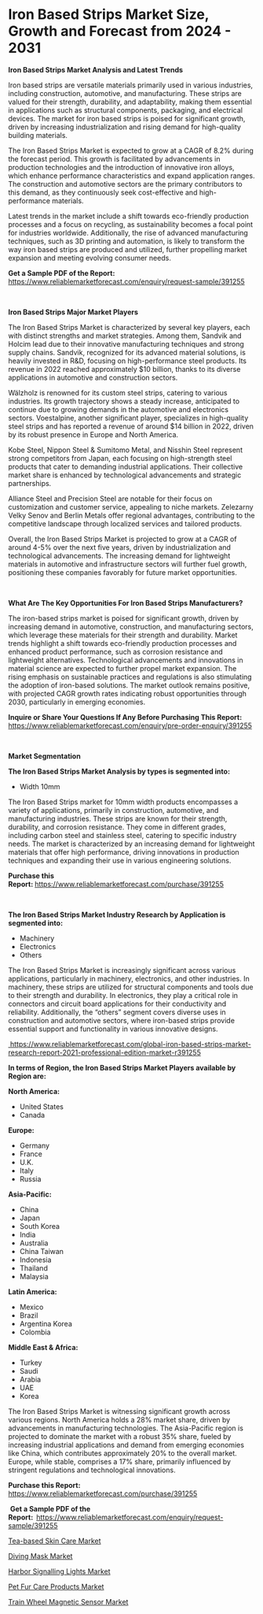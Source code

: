 <p><h1>Iron Based Strips Market Size, Growth and Forecast from 2024 - 2031</h1></p><p><strong>Iron Based Strips Market Analysis and Latest Trends</strong></p>
<p><p>Iron based strips are versatile materials primarily used in various industries, including construction, automotive, and manufacturing. These strips are valued for their strength, durability, and adaptability, making them essential in applications such as structural components, packaging, and electrical devices. The market for iron based strips is poised for significant growth, driven by increasing industrialization and rising demand for high-quality building materials.</p><p>The Iron Based Strips Market is expected to grow at a CAGR of 8.2% during the forecast period. This growth is facilitated by advancements in production technologies and the introduction of innovative iron alloys, which enhance performance characteristics and expand application ranges. The construction and automotive sectors are the primary contributors to this demand, as they continuously seek cost-effective and high-performance materials.</p><p>Latest trends in the market include a shift towards eco-friendly production processes and a focus on recycling, as sustainability becomes a focal point for industries worldwide. Additionally, the rise of advanced manufacturing techniques, such as 3D printing and automation, is likely to transform the way iron based strips are produced and utilized, further propelling market expansion and meeting evolving consumer needs.</p></p>
<p><strong>Get a Sample PDF of the Report:&nbsp;</strong> <a href="https://www.reliablemarketforecast.com/enquiry/request-sample/391255?utm_campaign=1130&utm_medium=2&utm_source=Github&utm_content=ia&utm_term=30102024&utm_id=iron-based-strips">https://www.reliablemarketforecast.com/enquiry/request-sample/391255</a></p>
<p>&nbsp;</p>
<p><strong>Iron Based Strips Major Market Players</strong></p>
<p><p>The Iron Based Strips Market is characterized by several key players, each with distinct strengths and market strategies. Among them, Sandvik and Holcim lead due to their innovative manufacturing techniques and strong supply chains. Sandvik, recognized for its advanced material solutions, is heavily invested in R&D, focusing on high-performance steel products. Its revenue in 2022 reached approximately $10 billion, thanks to its diverse applications in automotive and construction sectors.</p><p>Wälzholz is renowned for its custom steel strips, catering to various industries. Its growth trajectory shows a steady increase, anticipated to continue due to growing demands in the automotive and electronics sectors. Voestalpine, another significant player, specializes in high-quality steel strips and has reported a revenue of around $14 billion in 2022, driven by its robust presence in Europe and North America.</p><p>Kobe Steel, Nippon Steel & Sumitomo Metal, and Nisshin Steel represent strong competitors from Japan, each focusing on high-strength steel products that cater to demanding industrial applications. Their collective market share is enhanced by technological advancements and strategic partnerships.</p><p>Alliance Steel and Precision Steel are notable for their focus on customization and customer service, appealing to niche markets. Zelezarny Velky Senov and Berlin Metals offer regional advantages, contributing to the competitive landscape through localized services and tailored products.</p><p>Overall, the Iron Based Strips Market is projected to grow at a CAGR of around 4-5% over the next five years, driven by industrialization and technological advancements. The increasing demand for lightweight materials in automotive and infrastructure sectors will further fuel growth, positioning these companies favorably for future market opportunities.</p></p>
<p>&nbsp;</p>
<p><strong>What Are The Key Opportunities For Iron Based Strips Manufacturers?</strong></p>
<p><p>The iron-based strips market is poised for significant growth, driven by increasing demand in automotive, construction, and manufacturing sectors, which leverage these materials for their strength and durability. Market trends highlight a shift towards eco-friendly production processes and enhanced product performance, such as corrosion resistance and lightweight alternatives. Technological advancements and innovations in material science are expected to further propel market expansion. The rising emphasis on sustainable practices and regulations is also stimulating the adoption of iron-based solutions. The market outlook remains positive, with projected CAGR growth rates indicating robust opportunities through 2030, particularly in emerging economies.</p></p>
<p><strong>Inquire or Share Your Questions If Any Before Purchasing This Report:</strong> <a href="https://www.reliablemarketforecast.com/enquiry/pre-order-enquiry/391255?utm_campaign=1130&utm_medium=2&utm_source=Github&utm_content=ia&utm_term=30102024&utm_id=iron-based-strips">https://www.reliablemarketforecast.com/enquiry/pre-order-enquiry/391255</a></p>
<p>&nbsp;</p>
<p><strong>Market Segmentation</strong></p>
<p><strong>The Iron Based Strips Market Analysis by types is segmented into:</strong></p>
<p><ul><li>Width 10mm</li></ul></p>
<p><p>The Iron Based Strips market for 10mm width products encompasses a variety of applications, primarily in construction, automotive, and manufacturing industries. These strips are known for their strength, durability, and corrosion resistance. They come in different grades, including carbon steel and stainless steel, catering to specific industry needs. The market is characterized by an increasing demand for lightweight materials that offer high performance, driving innovations in production techniques and expanding their use in various engineering solutions.</p></p>
<p><strong>Purchase this Report:&nbsp;</strong><a href="https://www.reliablemarketforecast.com/purchase/391255?utm_campaign=1130&utm_medium=2&utm_source=Github&utm_content=ia&utm_term=30102024&utm_id=iron-based-strips">https://www.reliablemarketforecast.com/purchase/391255</a></p>
<p>&nbsp;</p>
<p><strong>The Iron Based Strips Market Industry Research by Application is segmented into:</strong></p>
<p><ul><li>Machinery</li><li>Electronics</li><li>Others</li></ul></p>
<p><p>The Iron Based Strips Market is increasingly significant across various applications, particularly in machinery, electronics, and other industries. In machinery, these strips are utilized for structural components and tools due to their strength and durability. In electronics, they play a critical role in connectors and circuit board applications for their conductivity and reliability. Additionally, the “others” segment covers diverse uses in construction and automotive sectors, where iron-based strips provide essential support and functionality in various innovative designs.</p></p>
<p><a href="https://www.reliablemarketforecast.com/global-iron-based-strips-market-research-report-2021-professional-edition-market-r391255?utm_campaign=1130&utm_medium=2&utm_source=Github&utm_content=ia&utm_term=30102024&utm_id=iron-based-strips">&nbsp;https://www.reliablemarketforecast.com/global-iron-based-strips-market-research-report-2021-professional-edition-market-r391255</a></p>
<p><strong>In terms of Region, the Iron Based Strips Market Players available by Region are:</strong></p>
<p>
    <p> <strong> North America: </strong>
        <ul>
            <li>United States</li>
            <li>Canada</li>
        </ul>
        </p> 
    <p> <strong> Europe: </strong>
        <ul>
            <li>Germany</li>
            <li>France</li>
            <li>U.K.</li>
            <li>Italy</li>
            <li>Russia</li>
        </ul>
        </p> 
    <p> <strong> Asia-Pacific: </strong>
        <ul>
            <li>China</li>
            <li>Japan</li>
            <li>South Korea</li>
            <li>India</li>
            <li>Australia</li>
            <li>China Taiwan</li>
            <li>Indonesia</li>
            <li>Thailand</li>
            <li>Malaysia</li>
        </ul>
        </p> 
    <p> <strong> Latin America: </strong>
        <ul>
            <li>Mexico</li>
            <li>Brazil</li>
            <li>Argentina Korea</li>
            <li>Colombia</li>
        </ul>
        </p> 
    <p> <strong> Middle East & Africa: </strong>
        <ul>
            <li>Turkey</li>
            <li>Saudi</li>
            <li>Arabia</li>
            <li>UAE</li>
            <li>Korea</li>
        </ul>
    </p>
    </p>
<p><p>The Iron Based Strips Market is witnessing significant growth across various regions. North America holds a 28% market share, driven by advancements in manufacturing technologies. The Asia-Pacific region is projected to dominate the market with a robust 35% share, fueled by increasing industrial applications and demand from emerging economies like China, which contributes approximately 20% to the overall market. Europe, while stable, comprises a 17% share, primarily influenced by stringent regulations and technological innovations.</p></p>
<p><strong>Purchase this Report: </strong><a href="https://www.reliablemarketforecast.com/purchase/391255?utm_campaign=1130&utm_medium=2&utm_source=Github&utm_content=ia&utm_term=30102024&utm_id=iron-based-strips">https://www.reliablemarketforecast.com/purchase/391255</a></p>
<p>&nbsp;<strong>Get a Sample PDF of the Report:&nbsp;&nbsp;</strong><a href="https://www.reliablemarketforecast.com/enquiry/request-sample/391255?utm_campaign=1130&utm_medium=2&utm_source=Github&utm_content=ia&utm_term=30102024&utm_id=iron-based-strips">https://www.reliablemarketforecast.com/enquiry/request-sample/391255</a></p>
<p><strong></strong></p>
<p><p><a href="https://www.linkedin.com/pulse/tea-based-skin-care-market-global-insights-sales-trends-mojjc?utm_campaign=1130&utm_medium=2&utm_source=Github&utm_content=ia&utm_term=30102024&utm_id=iron-based-strips">Tea-based Skin Care Market</a></p><p><a href="https://www.linkedin.com/pulse/global-diving-mask-market-sector2024-2031-metrics-strategic-my8cc?utm_campaign=1130&utm_medium=2&utm_source=Github&utm_content=ia&utm_term=30102024&utm_id=iron-based-strips">Diving Mask Market</a></p><p><a href="https://issuu.com/reportprime-2/docs/harbor-signalling-lights-market-siz_ad0e3deb93319e?utm_campaign=1130&utm_medium=2&utm_source=Github&utm_content=ia&utm_term=30102024&utm_id=iron-based-strips">Harbor Signalling Lights Market</a></p><p><a href="https://github.com/habinadmshaulz/Market-Research-Report-List-1/blob/main/pet-fur-care-products-market.md?utm_campaign=1130&utm_medium=2&utm_source=Github&utm_content=ia&utm_term=30102024&utm_id=iron-based-strips">Pet Fur Care Products Market</a></p><p><a href="https://github.com/radmanjxendrisczn/Market-Research-Report-List-1/blob/main/train-wheel-magnetic-sensor-market.md?utm_campaign=1130&utm_medium=2&utm_source=Github&utm_content=ia&utm_term=30102024&utm_id=iron-based-strips">Train Wheel Magnetic Sensor Market</a></p></p>